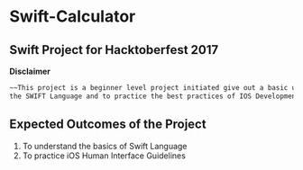 # Swift-Calculator
## Swift Project for Hacktoberfest 2017
**Disclaimer** 
```markdown
~~This project is a beginner level project initiated give out a basic understanding about
the SWIFT Language and to practice the best practices of IOS Development.~~
```
## Expected Outcomes of the Project

1. To understand the basics of Swift Language
2. To practice iOS Human Interface Guidelines
